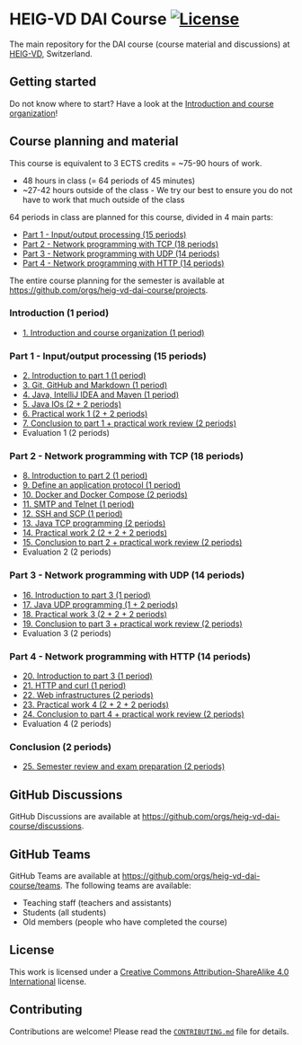 # HEIG-VD DAI Course [![License](https://img.shields.io/github/license/heig-vd-dai-course/heig-vd-dai-course)](./LICENSE.md)

The main repository for the DAI course (course material and discussions) at
[HEIG-VD](https://heig-vd.ch), Switzerland.

## Getting started

Do not know where to start? Have a look at the
[Introduction and course organization](./01-introduction-and-course-organization/README.md)!

## Course planning and material

This course is equivalent to 3 ECTS credits = ~75-90 hours of work.

- 48 hours in class (= 64 periods of 45 minutes)
- ~27-42 hours outside of the class - We try our best to ensure you do not have
  to work that much outside of the class

64 periods in class are planned for this course, divided in 4 main parts:

- [Part 1 - Input/output processing (15 periods)](#part-1---inputoutput-processing-15-periods)
- [Part 2 - Network programming with TCP (18 periods)](#part-2---network-programming-with-tcp-18-periods)
- [Part 3 - Network programming with UDP (14 periods)](#part-3---network-programming-with-udp-14-periods)
- [Part 4 - Network programming with HTTP (14 periods)](#part-4---network-programming-with-http-14-periods)

The entire course planning for the semester is available at
<https://github.com/orgs/heig-vd-dai-course/projects>.

### Introduction (1 period)

- [1. Introduction and course organization (1 period)](./01-introduction-and-course-organization/README.md)

### Part 1 - Input/output processing (15 periods)

- [2. Introduction to part 1 (1 period)](./02-introduction-to-part-1/README.md)
- [3. Git, GitHub and Markdown (1 period)](./03-git-github-and-markdown/README.md)
- [4. Java, IntelliJ IDEA and Maven (1 period)](./04-java-intellij-idea-and-maven/README.md)
- [5. Java IOs (2 + 2 periods)](./05-java-ios/README.md)
- [6. Practical work 1 (2 + 2 periods)](./06-practical-work-1/README.md)
- [7. Conclusion to part 1 + practical work review (2 periods)](./07-conclusion-to-part-1/README.md)
- Evaluation 1 (2 periods)

### Part 2 - Network programming with TCP (18 periods)

- [8. Introduction to part 2 (1 period)](./08-introduction-to-part-2/README.md)
- [9. Define an application protocol (1 period)](./09-define-an-application-protocol/README.md)
- [10. Docker and Docker Compose (2 periods)](./10-docker-and-docker-compose/README.md)
- [11. SMTP and Telnet (1 period)](./11-smtp-and-telnet/README.md)
- [12. SSH and SCP (1 period)](./12-ssh-and-scp/README.md)
- [13. Java TCP programming (2 periods)](./13-java-tcp-programming/README.md)
- [14. Practical work 2 (2 + 2 + 2 periods)](./14-practical-work-2/README.md)
- [15. Conclusion to part 2 + practical work review (2 periods)](./15-conclusion-to-part-2/README.md)
- Evaluation 2 (2 periods)

### Part 3 - Network programming with UDP (14 periods)

- [16. Introduction to part 3 (1 period)](./16-introduction-to-part-3/README.md)
- [17. Java UDP programming (1 + 2 periods)](./17-java-udp-programming/README.md)
- [18. Practical work 3 (2 + 2 + 2 periods)](./18-practical-work-3/README.md)
- [19. Conclusion to part 3 + practical work review (2 periods)](./19-conclusion-to-part-3/README.md)
- Evaluation 3 (2 periods)

### Part 4 - Network programming with HTTP (14 periods)

- [20. Introduction to part 3 (1 period)](./20-introduction-to-part-4/README.md)
- [21. HTTP and curl (1 period)](./21-http-and-curl/README.md)
- [22. Web infrastructures (2 periods)](./22-web-infrastructures/README.md)
- [23. Practical work 4 (2 + 2 + 2 periods)](./23-practical-work-4/README.md)
- [24. Conclusion to part 4 + practical work review (2 periods)](./25-conclusion-to-part-4/README.md)
- Evaluation 4 (2 periods)

### Conclusion (2 periods)

- [25. Semester review and exam preparation (2 periods)](./26-semester-review-and-exam-preparation/README.md)

## GitHub Discussions

GitHub Discussions are available at
<https://github.com/orgs/heig-vd-dai-course/discussions>.

## GitHub Teams

GitHub Teams are available at
<https://github.com/orgs/heig-vd-dai-course/teams>. The following teams are
available:

- Teaching staff (teachers and assistants)
- Students (all students)
- Old members (people who have completed the course)

## License

This work is licensed under a
[Creative Commons Attribution-ShareAlike 4.0 International](./LICENSE.md)
license.

## Contributing

Contributions are welcome! Please read the
[`CONTRIBUTING.md`](./CONTRIBUTING.md) file for details.
